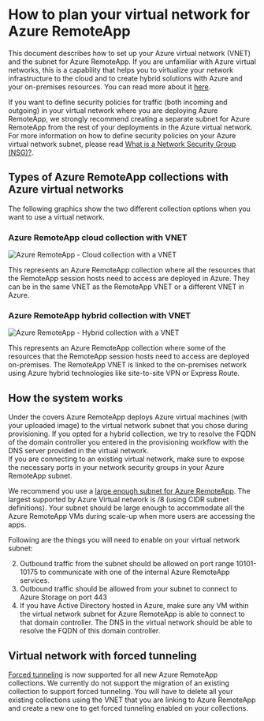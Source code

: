 <properties
    pageTitle="How to plan your virtual network for an Azure RemoteApp collection | Windows Azure"
    description="Learn how to plan your virtual network for an Azure RemoteApp collection."
    services="remoteapp"
    documentationCenter="" 
    authors="mghosh1616"
    manager="mbaldwin" />

<tags
	ms.service="remoteapp"
	ms.date="09/11/2015"
	wacn.date=""/>

# How to plan your virtual network for Azure RemoteApp

This document describes how to set up your Azure virtual network (VNET) and the subnet for Azure RemoteApp. If you are unfamiliar with Azure virtual networks, this is a capability that helps you to virtualize your network infrastructure to the cloud and to create hybrid solutions with Azure and your on-premises resources. You can read more about it [here](/documentation/articles/virtual-networks-overview).

If you want to define security policies for traffic (both incoming and outgoing) in your virtual network where you are deploying Azure RemoteApp, we strongly recommend creating a separate subnet for Azure RemoteApp from the rest of your deployments in the Azure virtual network. For more information on how to define security policies on your Azure virtual network subnet, please read [What is a Network Security Group (NSG)?](/documentation/articles/virtual-networks-nsg).

## Types of Azure RemoteApp collections with Azure virtual networks

The following graphics show the two different collection options when you want to use a virtual network.

### Azure RemoteApp cloud collection with VNET

 ![Azure RemoteApp - Cloud collection with a VNET](./media/remoteapp-planvpn/ra-cloudvpn.png)

This represents an Azure RemoteApp collection where all the resources that the RemoteApp session hosts need to access are deployed in Azure. They can be in the same VNET as the RemoteApp VNET or a different VNET in Azure.

### Azure RemoteApp hybrid collection with VNET

![Azure RemoteApp - Hybrid collection with a VNET](./media/remoteapp-planvpn/ra-hybridvpn.png)

This represents an Azure RemoteApp collection where some of the resources that the RemoteApp session hosts need to access are deployed on-premises. The RemoteApp VNET is linked to the on-premises network using Azure hybrid technologies like site-to-site VPN or Express Route.


## How the system works

Under the covers Azure RemoteApp deploys Azure virtual machines (with your uploaded image) to the virtual network subnet that you chose during provisioning. If you opted for a hybrid collection, we try to resolve the FQDN of the domain controller you entered in the provisioning workflow with the DNS server provided in the virtual network.  
If you are connecting to an existing virtual network, make sure to expose the necessary ports in your network security groups in your Azure RemoteApp subnet. 

We recommend you use a [large enough  subnet for Azure RemoteApp](/documentation/articles/remoteapp-vnetsizing). The largest supported by Azure Virtual network is /8 (using CIDR subnet definitions). Your subnet should be large enough to accommodate all the Azure RemoteApp VMs during scale-up when more users are accessing the apps. 

Following are the things you will need to enable on your virtual network subnet: 

2.	Outbound traffic from the subnet should be allowed on port range 10101-10175 to communicate with one of the internal Azure RemoteApp services.
3.	Outbound traffic should be allowed from your subnet to connect to Azure Storage on port 443
4.	If you have Active Directory hosted in Azure, make sure any VM within the virtual network subnet for Azure RemoteApp is able to connect to that domain controller. The DNS in the virtual network should be able to resolve the FQDN of this domain controller.


## Virtual network with forced tunneling

[Forced tunneling](/documentation/articles/vpn-gateway-about-forced-tunneling) is now supported for all new Azure RemoteApp collections. We currently do not support the migration of an existing collection to support forced tunneling.  You will have to delete all your existing collections using the VNET that you are linking to Azure RemoteApp and create a new one to get forced tunneling enabled on your collections. 
